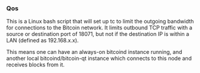 ### Qos ###

This is a Linux bash script that will set up tc to limit the outgoing bandwidth for connections to the Bitcoin network. It limits outbound TCP traffic with a source or destination port of 18071, but not if the destination IP is within a LAN (defined as 192.168.x.x).

This means one can have an always-on bitcoind instance running, and another local bitcoind/bitcoin-qt instance which connects to this node and receives blocks from it.

